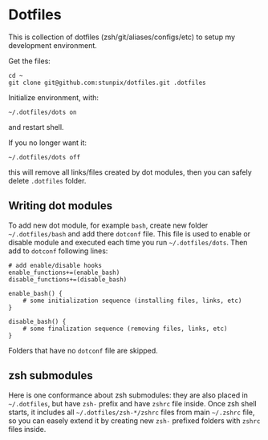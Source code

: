 Dotfiles
========

This is collection of dotfiles (zsh/git/aliases/configs/etc) to setup my development environment.

Get the files:

    cd ~
    git clone git@github.com:stunpix/dotfiles.git .dotfiles

Initialize environment, with:

    ~/.dotfiles/dots on

and restart shell.

If you no longer want it:

    ~/.dotfiles/dots off

this will remove all links/files created by dot modules, then you can safely delete `.dotfiles` folder.

Writing dot modules
-------------------

To add new dot module, for example `bash`, create new folder `~/.dotfiles/bash` and add there `dotconf` file. This file is used to enable or disable module and executed each time you run `~/.dotfiles/dots`. Then add to `dotconf` following lines:

	# add enable/disable hooks
    enable_functions+=(enable_bash)
    disable_functions+=(disable_bash)

    enable_bash() {
    	# some initialization sequence (installing files, links, etc)
    }

    disable_bash() {
    	# some finalization sequence (removing files, links, etc)
    }

Folders that have no `dotconf` file are skipped.

zsh submodules
--------------

Here is one conformance about zsh submodules: they are also placed in `~/.dotfiles`, but have `zsh-` prefix and have `zshrc` file inside. Once zsh shell starts, it includes all `~/.dotfiles/zsh-*/zshrc` files from main `~/.zshrc` file, so you can easely extend it by creating new `zsh-` prefixed folders with `zshrc` files inside.